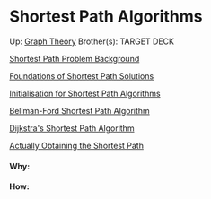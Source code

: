 # Shortest Path Algorithms

Up: [Graph Theory](graph_theory)
Brother(s):
TARGET DECK

[Shortest Path Problem Background](shortest_path_problem_background)

[Foundations of Shortest Path Solutions](foundations_of_shortest_path_solutions)

[Initialisation for Shortest Path Algorithms](initialisation_for_shortest_path_algorithms)

[Bellman-Ford Shortest Path Algorithm](bellman-ford_shortest_path_algorithm)

[Dijkstra's Shortest Path Algorithm](dijkstra's_shortest_path_algorithm)

[Actually Obtaining the Shortest Path](actually_obtaining_the_shortest_path)


























#### Why:
#### How:









